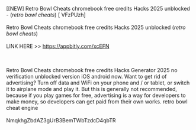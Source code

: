 [[NEW] Retro Bowl Cheats chromebook free credits Hacks 2025 unblocked - (*retro bowl cheats*) [ VFzPUzh]
<br>
<br>Retro Bowl Cheats chromebook free credits Hacks 2025 unblocked (*retro bowl cheats*)
<br>
<br>LINK HERE >> https://appbitly.com/xcEFN

<br>
<br>Retro Bowl Cheats chromebook free credits Hacks Generator 2025 no verification unblocked version iOS android now.  Want to get rid of advertising? Turn off data and WiFi on your phone and / or tablet, or switch it to airplane mode and play it.  But this is generally not recommended, because if you play games for free, advertising is a way for developers to make money, so developers can get paid from their own works.  retro bowl cheat engine
<br>
<br>NmqkhgZbdAZ3gUrB3BemTWbTzdcD4qbTR
<br>
